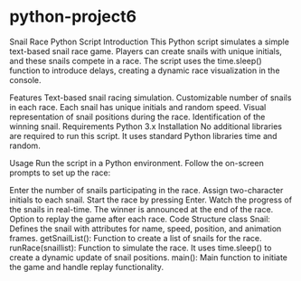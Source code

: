 # python-project6
Snail Race Python Script
Introduction
This Python script simulates a simple text-based snail race game. Players can create snails with unique initials, and these snails compete in a race. The script uses the time.sleep() function to introduce delays, creating a dynamic race visualization in the console.

Features
Text-based snail racing simulation.
Customizable number of snails in each race.
Each snail has unique initials and random speed.
Visual representation of snail positions during the race.
Identification of the winning snail.
Requirements
Python 3.x
Installation
No additional libraries are required to run this script. It uses standard Python libraries time and random.

Usage
Run the script in a Python environment. Follow the on-screen prompts to set up the race:

Enter the number of snails participating in the race.
Assign two-character initials to each snail.
Start the race by pressing Enter.
Watch the progress of the snails in real-time.
The winner is announced at the end of the race.
Option to replay the game after each race.
Code Structure
class Snail: Defines the snail with attributes for name, speed, position, and animation frames.
getSnailList(): Function to create a list of snails for the race.
runRace(snaillist): Function to simulate the race. It uses time.sleep() to create a dynamic update of snail positions.
main(): Main function to initiate the game and handle replay functionality.
